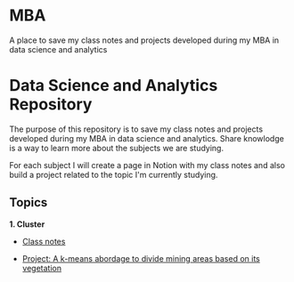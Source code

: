# MBA
A place to save my class notes and projects developed during my MBA in data science and analytics

# Data Science and Analytics Repository
The purpose of this repository is to save my class notes and projects developed during my MBA in data science and analytics. Share knowlodge is a way to learn more about the subjects we are studying.

For each subject I will create a page in Notion with my class notes and also build a project related to the topic I'm currently studying.

## Topics
**1. Cluster**

- [Class notes](https://www.notion.so/Unsuperviserd-Machine-Learning-Clustering-I-5a267291e6fc45478c35a2ff14334b70)

- [Project: A k-means abordage to divide mining areas based on its vegetation](https://github.com/marcuszucareli/image-segmentation-vegetation)
